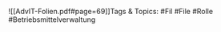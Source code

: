 
![[AdvIT-Folien.pdf#page=69]]Tags & Topics:
   #Fil
   #File
   #Rolle
   #Betriebsmittelverwaltung